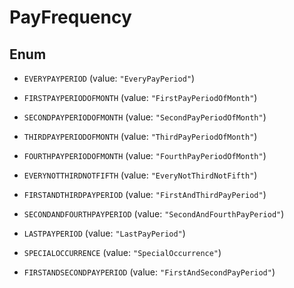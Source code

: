

# PayFrequency

## Enum


* `EVERYPAYPERIOD` (value: `"EveryPayPeriod"`)

* `FIRSTPAYPERIODOFMONTH` (value: `"FirstPayPeriodOfMonth"`)

* `SECONDPAYPERIODOFMONTH` (value: `"SecondPayPeriodOfMonth"`)

* `THIRDPAYPERIODOFMONTH` (value: `"ThirdPayPeriodOfMonth"`)

* `FOURTHPAYPERIODOFMONTH` (value: `"FourthPayPeriodOfMonth"`)

* `EVERYNOTTHIRDNOTFIFTH` (value: `"EveryNotThirdNotFifth"`)

* `FIRSTANDTHIRDPAYPERIOD` (value: `"FirstAndThirdPayPeriod"`)

* `SECONDANDFOURTHPAYPERIOD` (value: `"SecondAndFourthPayPeriod"`)

* `LASTPAYPERIOD` (value: `"LastPayPeriod"`)

* `SPECIALOCCURRENCE` (value: `"SpecialOccurrence"`)

* `FIRSTANDSECONDPAYPERIOD` (value: `"FirstAndSecondPayPeriod"`)



